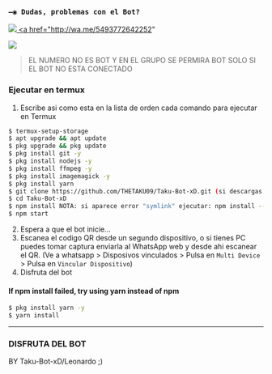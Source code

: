 ### `—◉ Dudas, problemas con el Bot?`
<a href="http://wa.me/5493772642151" target="blank"><img src="https://img.shields.io/badge/LEONARDO_CREADOR-25D366?style=for-the-badge&logo=whatsapp&logoColor=white" />
<a href="http://wa.me/5493772642252"

<a href="https://chat.whatsapp.com/F8r1t9CvUruE5pmqMXEUGG" target="blank"><img src="https://img.shields.io/badge/GRUPO_DE_SOPORTE-25D366?style=for-the-badge&logo=whatsapp&logoColor=white" />
</a>
> EL NUMERO NO ES BOT Y EN EL GRUPO SE PERMIRA BOT SOLO SI EL BOT NO ESTA CONECTADO



### Ejecutar en termux
1. Escribe asi como esta en la lista de orden cada comando para ejecutar en Termux
```sh
$ termux-setup-storage
$ apt upgrade && apt update
$ pkg upgrade && pkg update
$ pkg install git -y
$ pkg install nodejs -y
$ pkg install ffmpeg -y
$ pkg install imagemagick -y
$ pkg install yarn
$ git clone https://github.com/THETAKU09/Taku-Bot-xD.git (si descargas el archivo zip: cd storage)
$ cd Taku-Bot-xD
$ npm install NOTA: si aparece error "symlink" ejecutar: npm install --no-bin-links
$ npm start
```
2. Espera a que el bot inicie...
3. Escanea el codigo QR desde un segundo dispositivo, o si tienes PC puedes tomar captura enviarla al WhatsApp web y desde ahi escanear el QR. (Ve a whatsapp > Disposivos vinculados > Pulsa en `Multi Device` > Pulsa en `Vincular Dispositivo`)
4. Disfruta del bot

#### If npm install failed, try using yarn instead of npm
```sh
$ pkg install yarn -y
$ yarn install
```
---------
### DISFRUTA DEL BOT 
BY Taku-Bot-xD/Leonardo ;)

